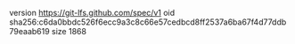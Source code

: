 version https://git-lfs.github.com/spec/v1
oid sha256:c6da0bbdc526f6ecc9a3c8c66e57cedbcd8ff2537a6ba67f4d77ddb79eaab619
size 1868
